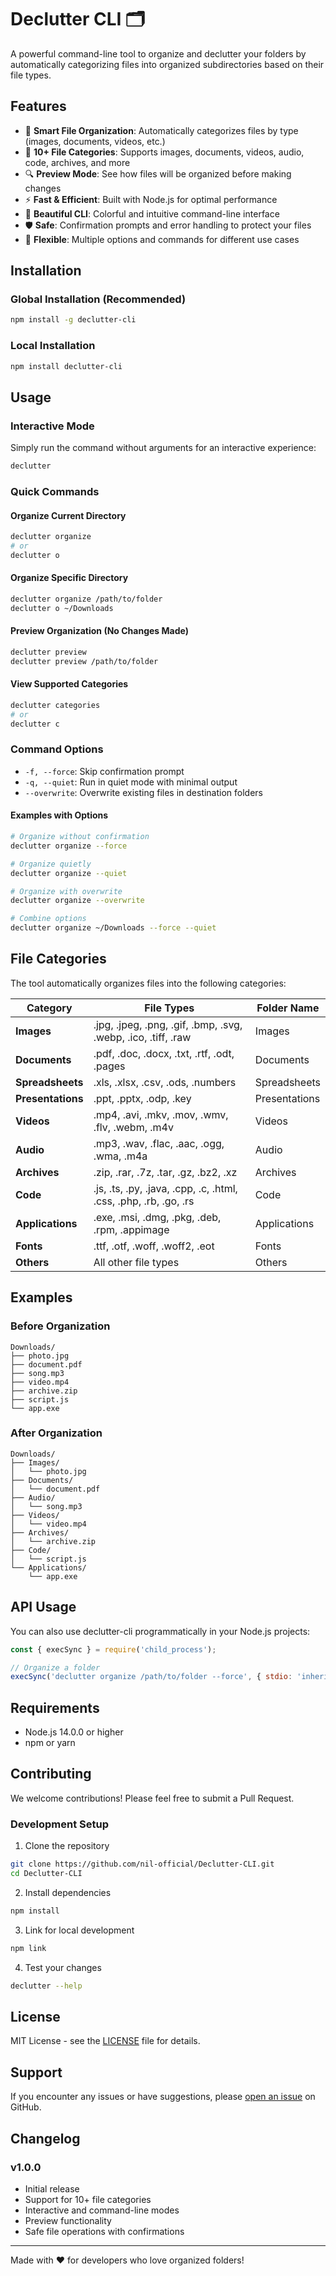 # Declutter CLI 🗂️

A powerful command-line tool to organize and declutter your folders by automatically categorizing files into organized subdirectories based on their file types.

## Features

- 🚀 **Smart File Organization**: Automatically categorizes files by type (images, documents, videos, etc.)
- 📁 **10+ File Categories**: Supports images, documents, videos, audio, code, archives, and more
- 🔍 **Preview Mode**: See how files will be organized before making changes
- ⚡ **Fast & Efficient**: Built with Node.js for optimal performance
- 🎨 **Beautiful CLI**: Colorful and intuitive command-line interface
- 🛡️ **Safe**: Confirmation prompts and error handling to protect your files
- 🔧 **Flexible**: Multiple options and commands for different use cases

## Installation

### Global Installation (Recommended)

```bash
npm install -g declutter-cli
```

### Local Installation

```bash
npm install declutter-cli
```

## Usage

### Interactive Mode

Simply run the command without arguments for an interactive experience:

```bash
declutter
```

### Quick Commands

#### Organize Current Directory
```bash
declutter organize
# or
declutter o
```

#### Organize Specific Directory
```bash
declutter organize /path/to/folder
declutter o ~/Downloads
```

#### Preview Organization (No Changes Made)
```bash
declutter preview
declutter preview /path/to/folder
```

#### View Supported Categories
```bash
declutter categories
# or
declutter c
```

### Command Options

- `-f, --force`: Skip confirmation prompt
- `-q, --quiet`: Run in quiet mode with minimal output  
- `--overwrite`: Overwrite existing files in destination folders

#### Examples with Options

```bash
# Organize without confirmation
declutter organize --force

# Organize quietly
declutter organize --quiet

# Organize with overwrite
declutter organize --overwrite

# Combine options
declutter organize ~/Downloads --force --quiet
```

## File Categories

The tool automatically organizes files into the following categories:

| Category | File Types | Folder Name |
|----------|------------|-------------|
| **Images** | .jpg, .jpeg, .png, .gif, .bmp, .svg, .webp, .ico, .tiff, .raw | Images |
| **Documents** | .pdf, .doc, .docx, .txt, .rtf, .odt, .pages | Documents |
| **Spreadsheets** | .xls, .xlsx, .csv, .ods, .numbers | Spreadsheets |
| **Presentations** | .ppt, .pptx, .odp, .key | Presentations |
| **Videos** | .mp4, .avi, .mkv, .mov, .wmv, .flv, .webm, .m4v | Videos |
| **Audio** | .mp3, .wav, .flac, .aac, .ogg, .wma, .m4a | Audio |
| **Archives** | .zip, .rar, .7z, .tar, .gz, .bz2, .xz | Archives |
| **Code** | .js, .ts, .py, .java, .cpp, .c, .html, .css, .php, .rb, .go, .rs | Code |
| **Applications** | .exe, .msi, .dmg, .pkg, .deb, .rpm, .appimage | Applications |
| **Fonts** | .ttf, .otf, .woff, .woff2, .eot | Fonts |
| **Others** | All other file types | Others |

## Examples

### Before Organization
```
Downloads/
├── photo.jpg
├── document.pdf
├── song.mp3
├── video.mp4
├── archive.zip
├── script.js
└── app.exe
```

### After Organization
```
Downloads/
├── Images/
│   └── photo.jpg
├── Documents/
│   └── document.pdf
├── Audio/
│   └── song.mp3
├── Videos/
│   └── video.mp4
├── Archives/
│   └── archive.zip
├── Code/
│   └── script.js
└── Applications/
    └── app.exe
```

## API Usage

You can also use declutter-cli programmatically in your Node.js projects:

```javascript
const { execSync } = require('child_process');

// Organize a folder
execSync('declutter organize /path/to/folder --force', { stdio: 'inherit' });
```

## Requirements

- Node.js 14.0.0 or higher
- npm or yarn

## Contributing

We welcome contributions! Please feel free to submit a Pull Request.

### Development Setup

1. Clone the repository
```bash
git clone https://github.com/nil-official/Declutter-CLI.git
cd Declutter-CLI
```

2. Install dependencies
```bash
npm install
```

3. Link for local development
```bash
npm link
```

4. Test your changes
```bash
declutter --help
```

## License

MIT License - see the [LICENSE](LICENSE) file for details.

## Support

If you encounter any issues or have suggestions, please [open an issue](https://github.com/nil-official/Declutter-CLI/issues) on GitHub.

## Changelog

### v1.0.0
- Initial release
- Support for 10+ file categories
- Interactive and command-line modes
- Preview functionality
- Safe file operations with confirmations

---

Made with ❤️ for developers who love organized folders!